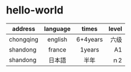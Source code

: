 # hello-world
|address|language|times|level|
|-|:-:|:-:|-:|
|chongqing|english|6+4years|六级|
|shandong|france|1years|A1|
|shandong|日本語|半年|ｎ2|
